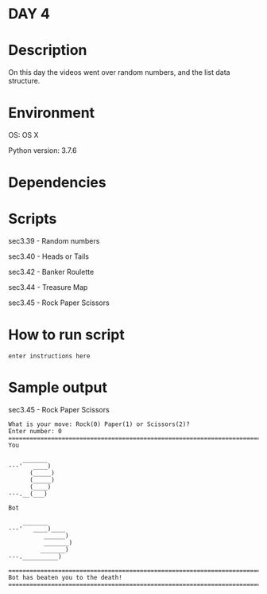 
# DAY 4

# Description
On this day the videos went over random numbers, and the list data structure.

# Environment
OS: OS X

Python version: 3.7.6

# Dependencies

# Scripts
sec3.39 - Random numbers

sec3.40 - Heads or Tails

sec3.42 - Banker Roulette

sec3.44 - Treasure Map

sec3.45 - Rock Paper Scissors

# How to run script
```
enter instructions here
```

# Sample output

sec3.45 - Rock Paper Scissors
```
What is your move: Rock(0) Paper(1) or Scissors(2)?
Enter number: 0
================================================================================
You

    _______
---'   ____)
      (_____)
      (_____)
      (____)
---.__(___)

Bot

    _______
---'   ____)____
          ______)
          _______)
         _______)
---.__________)

================================================================================
Bot has beaten you to the death!
================================================================================
```
